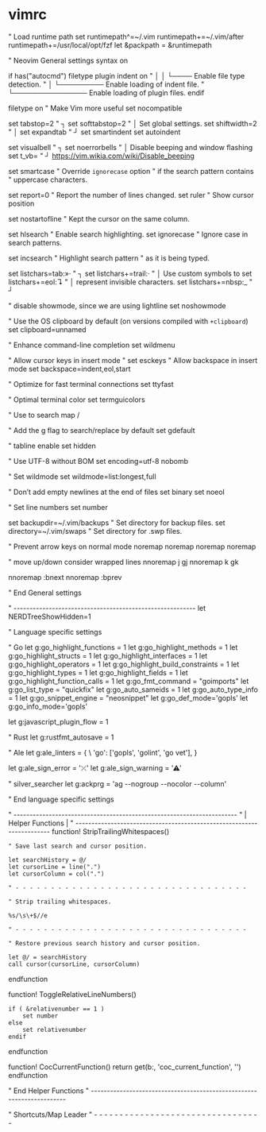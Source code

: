 # vimrc


" Load runtime path
set runtimepath^=~/.vim runtimepath+=~/.vim/after runtimepath+=/usr/local/opt/fzf
let &packpath = &runtimepath

" Neovim General settings
syntax on

if has("autocmd")
    filetype plugin indent on
    "           │     │    └──── Enable file type detection.
    "           │     └───────── Enable loading of indent file.
    "           └─────────────── Enable loading of plugin files.
endif

filetype on
" Make Vim more useful
set nocompatible

set tabstop=2                  " ┐
set softtabstop=2              " │ Set global <TAB> settings.
set shiftwidth=2							 " │
set expandtab                  " ┘
set smartindent
set autoindent

set visualbell                 " ┐
set noerrorbells               " │ Disable beeping and window flashing
set t_vb=                      " ┘ https://vim.wikia.com/wiki/Disable_beeping

set smartcase                  " Override `ignorecase` option
                               " if the search pattern contains
                               " uppercase characters.

set report=0                   " Report the number of lines changed.
set ruler                      " Show cursor position<Paste>

set nostartofline              " Kept the cursor on the same column.

set hlsearch                   " Enable search highlighting.
set ignorecase                 " Ignore case in search patterns.

set incsearch                  " Highlight search pattern
                               " as it is being typed.

set listchars=tab:»·             " ┐
set listchars+=trail:·           " │ Use custom symbols to
set listchars+=eol:↴           " │ represent invisible characters.
set listchars+=nbsp:_          " ┘

" disable showmode, since we are using lightline
set noshowmode

" Use the OS clipboard by default (on versions compiled with `+clipboard`)
set clipboard=unnamed

" Enhance command-line completion
set wildmenu

" Allow cursor keys in insert mode
" set esckeys
" Allow backspace in insert mode
set backspace=indent,eol,start

" Optimize for fast terminal connections
set ttyfast

" Optimal terminal color
set termguicolors

" Use <Space> to search
map <space> /

" Add the g flag to search/replace by default
set gdefault

" tabline enable
set hidden

" Use UTF-8 without BOM
set encoding=utf-8 nobomb

" Set wildmode
set wildmode=list:longest,full

" Don’t add empty newlines at the end of files
set binary
set noeol

" Set line numbers
set number

set backupdir=~/.vim/backups   " Set directory for backup files.
set directory=~/.vim/swaps     " Set directory for .swp files.

" Prevent arrow keys on normal mode
noremap <Up> <Nop>
noremap <Down> <Nop>
noremap <Left> <Nop>
noremap <Right> <Nop>

" move up/down consider wrapped lines
nnoremap j gj
nnoremap k gk

nnoremap <C-D> :bnext<CR>
nnoremap <C-S> :bprev<CR>

" End General settings


" ---------------------------------------------------------
let NERDTreeShowHidden=1

" Language specific settings

" Go
let g:go_highlight_functions = 1
let g:go_highlight_methods = 1
let g:go_highlight_structs = 1
let g:go_highlight_interfaces = 1
let g:go_highlight_operators = 1
let g:go_highlight_build_constraints = 1
let g:go_highlight_types = 1
let g:go_highlight_fields = 1
let g:go_highlight_function_calls = 1
let g:go_fmt_command = "goimports"
let g:go_list_type = "quickfix"
let g:go_auto_sameids = 1
let g:go_auto_type_info = 1
let g:go_snippet_engine = "neosnippet"
let g:go_def_mode='gopls'
let g:go_info_mode='gopls'

let g:javascript_plugin_flow = 1

" Rust
let g:rustfmt_autosave = 1


" Ale
let g:ale_linters = {
\   'go': ['gopls', 'golint', 'go vet'],
\}

let g:ale_sign_error = '⤫'
let g:ale_sign_warning = '⚠'

" silver_searcher
let g:ackprg = 'ag --nogroup --nocolor --column'


" End language specific settings


" ----------------------------------------------------------------------
" | Helper Functions                                                   |
" ----------------------------------------------------------------------
function! StripTrailingWhitespaces()

    " Save last search and cursor position.

    let searchHistory = @/
    let cursorLine = line(".")
    let cursorColumn = col(".")

    " - - - - - - - - - - - - - - - - - - - - - - - - - - - - - - - - -

    " Strip trailing whitespaces.

    %s/\s\+$//e

    " - - - - - - - - - - - - - - - - - - - - - - - - - - - - - - - - -

    " Restore previous search history and cursor position.

    let @/ = searchHistory
    call cursor(cursorLine, cursorColumn)


endfunction

function! ToggleRelativeLineNumbers()

    if ( &relativenumber == 1 )
        set number
    else
        set relativenumber
    endif

endfunction

function! CocCurrentFunction()
    return get(b:, 'coc_current_function', '')
endfunction

" End Helper Functions
" ----------------------------------------------------------------------

" Shortcuts/Map Leader
" - - - - - - - - - - - - - - - - - - - - - - - - - - - - - - - - -

